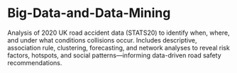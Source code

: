 # Big-Data-and-Data-Mining
Analysis of 2020 UK road accident data (STATS20) to identify when, where, and under what conditions collisions occur. Includes descriptive, association rule, clustering, forecasting, and network analyses to reveal risk factors, hotspots, and social patterns—informing data-driven road safety recommendations.
